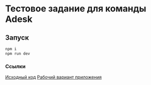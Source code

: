 # Тестовое задание для команды Adesk

## Запуск 
```bash
npm i
npm run dev
```

### Ссылки
[Исходный код](https://github.com/andrabra/adesk_test)
[Рабочий вариант приложения](https://andrabra.github.io/adesk_test/)